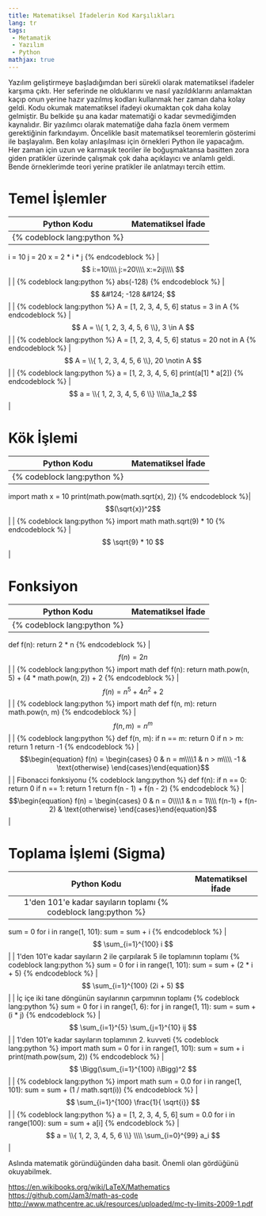 ```yaml
---
title: Matematiksel İfadelerin Kod Karşılıkları
lang: tr
tags:
 - Metamatik
 - Yazılım
 - Python
mathjax: true
---
```

Yazılım geliştirmeye başladığımdan beri sürekli olarak matematiksel ifadeler karşıma çıktı. Her seferinde ne olduklarını ve nasıl yazıldıklarını anlamaktan kaçıp onun yerine hazır yazılmış kodları kullanmak her zaman daha kolay geldi. Kodu okumak matematiksel ifadeyi okumaktan çok daha kolay gelmiştir. 
Bu belkide şu ana kadar matematiği o kadar sevmediğimden kaynalıdır. Bir yazılımcı olarak matematiğe daha fazla önem vermem gerektiğinin farkındayım.
Öncelikle basit matematiksel teoremlerin gösterimi ile başlayalım. Ben kolay anlaşılması için örnekleri Python ile yapacağım.
Her zaman için uzun ve karmaşık teoriler ile boğuşmaktansa basitten zora giden pratikler üzerinde çalışmak çok daha açıklayıcı ve anlamlı geldi. Bende örneklerimde teori yerine pratikler ile anlatmayı tercih ettim.

# Temel İşlemler

| Python Kodu | Matematiksel İfade |
| :-: | :-: |
| {% codeblock lang:python %}
i = 10
j = 20
x = 2 * i * j
{% endcodeblock %} | $$ i:=10\\\\ j:=20\\\\ x:=2ij\\\\ $$ |
| {% codeblock lang:python %}
abs(-128)
{% endcodeblock %} | $$ &#124; -128 &#124; $$ |
| {% codeblock lang:python %}
A = [1, 2, 3, 4, 5, 6]
status = 3 in A
{% endcodeblock %} | $$ A = \\{ 1, 2, 3, 4, 5, 6 \\}, 3 \in A $$ |
| {% codeblock lang:python %}
A = [1, 2, 3, 4, 5, 6]
status = 20 not in A
{% endcodeblock %} | $$ A = \\{ 1, 2, 3, 4, 5, 6 \\}, 20 \notin A $$ |
| {% codeblock lang:python %}
a = [1, 2, 3, 4, 5, 6]
print(a[1] * a[2])
{% endcodeblock %} | $$ a = \\{ 1, 2, 3, 4, 5, 6 \\} \\\\a_1a_2 $$ |


# Kök İşlemi

| Python Kodu | Matematiksel İfade |
| :-: | :-: |
| {% codeblock lang:python %}
import math
x = 10
print(math.pow(math.sqrt(x), 2))
{% endcodeblock %}| $$(\sqrt{x})^2$$ |
| {% codeblock lang:python %}
import math
math.sqrt(9) * 10
{% endcodeblock %} | $$ \sqrt{9} * 10 $$ |

# Fonksiyon

| Python Kodu | Matematiksel İfade |
| :-: | :-: |
| {% codeblock lang:python %}
def f(n):
    return 2 * n
{% endcodeblock %} | $$ f(n) = 2n $$ |
| {% codeblock lang:python %}
import math
def f(n):
    return math.pow(n, 5) + (4 * math.pow(n, 2)) + 2
{% endcodeblock %} | $$f(n) = n^5 + 4n^2 + 2 $$ |
| {% codeblock lang:python %}
import math
def f(n, m):
    return math.pow(n, m)
{% endcodeblock %} | $$f(n, m) = n^m $$ |
| {% codeblock lang:python %}
def f(n, m):
    if n == m:
        return 0
    if n > m:
        return 1
    return -1
{% endcodeblock %} | $$\begin{equation} f(n) = \begin{cases} 0 & n = m\\\\1 & n > m\\\\ -1 & \text{otherwise} \end{cases}\end{equation}$$ |
| Fibonacci fonksiyonu {% codeblock lang:python %}
def f(n):
    if n == 0:
        return 0
    if n == 1:
        return 1
    return f(n - 1) + f(n - 2)
{% endcodeblock %} | $$\begin{equation} f(n) = \begin{cases} 0               & n = 0\\\\1               & n = 1\\\\ f(n-1) + f(n-2) & \text{otherwise} \end{cases}\end{equation}$$ |

# Toplama İşlemi (Sigma)

| Python Kodu | Matematiksel İfade |
| :-: | :-: |
| 1'den 101'e kadar sayıların toplamı {% codeblock lang:python %}
sum = 0
for i in range(1, 101):
    sum = sum + i
{% endcodeblock %} | $$ \sum_{i=1}^{100} i $$ |
| 1'den 101'e kadar sayıların 2 ile çarpılarak 5 ile toplamının toplamı {% codeblock lang:python %}
sum = 0
for i in range(1, 101):
    sum = sum + (2 * i + 5)
{% endcodeblock %} | $$ \sum_{i=1}^{100} (2i + 5) $$ |
| İç içe iki tane döngünün sayılarının çarpımının toplamı {% codeblock lang:python %}
sum = 0
for i in range(1, 6):
    for j in range(1, 11):
        sum = sum + (i * j)
{% endcodeblock %} | $$ \sum_{i=1}^{5} \sum_{j=1}^{10} ij $$ |
| 1'den 101'e kadar sayıların toplamının 2. kuvveti {% codeblock lang:python %}
import math
sum = 0
for i in range(1, 101):
    sum = sum + i
print(math.pow(sum, 2))
{% endcodeblock %} | $$  \Bigg(\sum_{i=1}^{100} i\Bigg)^2 $$ |
| {% codeblock lang:python %}
import math
sum = 0.0
for i in range(1, 101):
    sum = sum + (1 / math.sqrt(i))
{% endcodeblock %} | $$ \sum_{i=1}^{100} \frac{1}{ \sqrt{i}} $$ |
| {% codeblock lang:python %}
a = [1, 2, 3, 4, 5, 6]
sum = 0.0
for i in range(100):
    sum = sum + a[i]
{% endcodeblock %} | $$ a = \\{ 1, 2, 3, 4, 5, 6 \\} \\\\ \sum_{i=0}^{99} a_i $$ |


Aslında matematik göründüğünden daha basit. Önemli olan gördüğünü okuyabilmek.

https://en.wikibooks.org/wiki/LaTeX/Mathematics
https://github.com/Jam3/math-as-code
http://www.mathcentre.ac.uk/resources/uploaded/mc-ty-limits-2009-1.pdf

